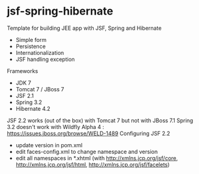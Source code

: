 jsf-spring-hibernate
====================

Template for building JEE app with JSF, Spring and Hibernate
- Simple form
- Persistence
- Internationalization
- JSF handling exception

Frameworks
- JDK 7
- Tomcat 7 / JBoss 7
- JSF 2.1
- Spring 3.2
- Hibernate 4.2

JSF 2.2 works (out of the box) with Tomcat 7 but not with JBoss 7.1
Spring 3.2 doesn't work with Wildfly Alpha 4 : https://issues.jboss.org/browse/WELD-1489
Configuring JSF 2.2 
- update version in pom.xml
- edit faces-config.xml to change namespace and version
- edit all namespaces in *.xhtml (with http://xmlns.jcp.org/jsf/core, http://xmlns.jcp.org/jsf/html, http://xmlns.jcp.org/jsf/facelets)